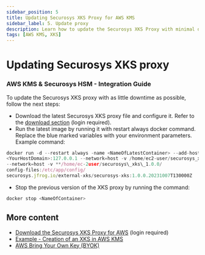 ```yaml
---
sidebar_position: 5
title: Updating Securosys XKS Proxy for AWS KMS
sidebar_label: 5. Update proxy
description: Learn how to update the Securosys XKS Proxy with minimal downtime by downloading the latest file and using the Docker restart command.
tags: [AWS KMS, XKS]
---
```


# Updating Securosys XKS proxy
### AWS KMS & Securosys HSM - Integration Guide

To update the Securosys XKS proxy with as little downtime as possible, follow the next steps:

- Download the latest Securosys XKS proxy file and configure it. Refer to the [download section](../downloads.md) (login required).
- Run the latest image by running it with restart always docker command. Replace the blue marked variables with your environment parameters. Example command:

```js
docker run -d --restart always -name <NameOfLatestContainer> --add-host \
<YourHostDomain>:127.0.0.1 --network=host -v /home/ec2-user/securosys_xks_1.0.0/
--network=host -v **/home/ec-2user/securosys\_xks\_1.0.0/
config-files:/etc/app/config/ 
securosys.jfrog.io/external-xks/securosys-xks:1.0.0.20231007T130000Z
```
- Stop the previous version of the XKS proxy by running the command:

```js
docker stop <NameOfContainer>
```

## More content

- [Download the Securosys XKS Proxy for AWS](../downloads) (login required)
- [Example - Creation of an XKS in AWS KMS](../Tutorials/Examples/Example-AWS-KMS.md)
- [AWS Bring Your Own Key (BYOK)](/aws-byok/overview)